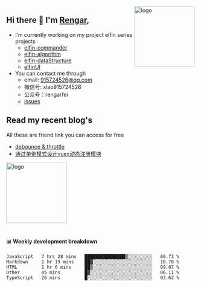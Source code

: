 <img src="https://github-readme-stats.vercel.app/api?username=XyyF&show_icons=true" alt="logo" height="160" align="right" style="margin: 5px; margin-bottom: 20px;" />

## Hi there 👋 I'm [Rengar](https://github.com/XyyF),

- I’m currently working on my project elfin series projects
    - [elfin-commander](https://github.com/XyyF/elfin-commander)
    - [elfin-algorithm](https://github.com/XyyF/elfin-algorithm)
    - [elfin-dataStructure](https://github.com/XyyF/elfin-dataStructure)
    - [elfinUI](https://github.com/XyyF/elfinUI)
- You can contact me through
    - email: 915724526@qq.com
    - 微信号: xiao915724526
    - 公众号：rengarfei
    - [issues](https://github.com/XyyF/XyyF/issues)

## Read my recent blog's
All these are friend link you can access for free

- [debounce & throttle](https://juejin.im/post/6864733967833120781)
- [通过单例模式设计vuex动态注册模块](https://juejin.im/post/6855129005851738120)

<img src="https://github-profile-trophy.vercel.app/?username=XyyF&theme=flat&column=7" alt="logo" height="160" align="center" style="margin: auto; margin-bottom: 20px;" />

#### :bar_chart: Weekly development breakdown	

<!--START_SECTION:waka-->
```text
JavaScript   7 hrs 28 mins   ███████████████▒░░░░░░░░░   60.73 % 
Markdown     1 hr 19 mins    ██▓░░░░░░░░░░░░░░░░░░░░░░   10.70 % 
HTML         1 hr 6 mins     ██▒░░░░░░░░░░░░░░░░░░░░░░   09.07 % 
Other        45 mins         █▓░░░░░░░░░░░░░░░░░░░░░░░   06.11 % 
TypeScript   26 mins         █░░░░░░░░░░░░░░░░░░░░░░░░   03.62 % 
```
<!--END_SECTION:waka-->
